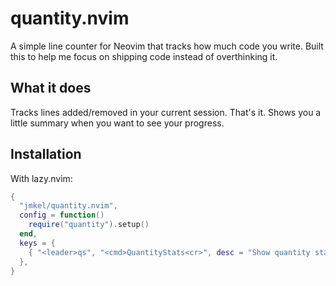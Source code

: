 # quantity.nvim

A simple line counter for Neovim that tracks how much code you write. Built this to help me focus on shipping code instead of overthinking it.

## What it does

Tracks lines added/removed in your current session. That's it. Shows you a little summary when you want to see your progress.

## Installation

With lazy.nvim:
```lua
{
  "jmkel/quantity.nvim",
  config = function()
    require("quantity").setup()
  end,
  keys = {
    { "<leader>qs", "<cmd>QuantityStats<cr>", desc = "Show quantity stats" },
  },
}
